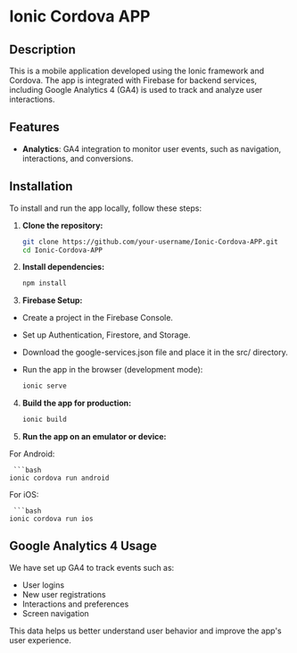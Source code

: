 # Ionic Cordova APP

## Description
This is a mobile application developed using the Ionic framework and Cordova. The app is integrated with Firebase for backend services, including Google Analytics 4 (GA4) is used to track and analyze user interactions.

## Features

- **Analytics**: GA4 integration to monitor user events, such as navigation, interactions, and conversions.

## Installation
To install and run the app locally, follow these steps:

1. **Clone the repository:**

   ```bash
   git clone https://github.com/your-username/Ionic-Cordova-APP.git
   cd Ionic-Cordova-APP

2. **Install dependencies:**

    ```bash
    npm install

3. **Firebase Setup:**

- Create a project in the Firebase Console.
- Set up Authentication, Firestore, and Storage.
- Download the google-services.json file and place it in the src/ directory.
- Run the app in the browser (development mode):

   ```bash
  ionic serve

4. **Build the app for production:**

     ```bash
    ionic build

5. **Run the app on an emulator or device:**

For Android:

     ```bash
    ionic cordova run android
    
For iOS:

     ```bash
    ionic cordova run ios
    
## Google Analytics 4 Usage
We have set up GA4 to track events such as:

- User logins
- New user registrations
- Interactions and preferences
- Screen navigation
  
This data helps us better understand user behavior and improve the app's user experience.
